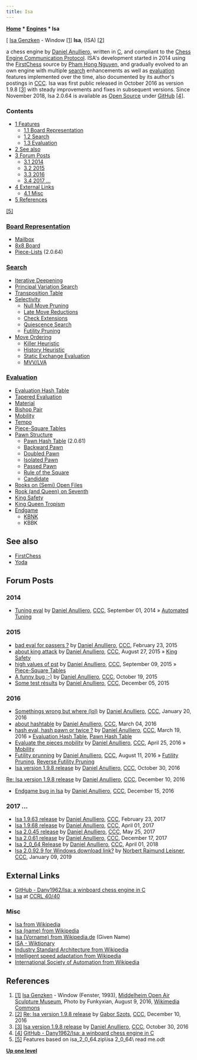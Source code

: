 ```yaml
---
title: Isa
---
```

**[Home](Home "Home") \* [Engines](Engines "Engines") \* Isa**



[ [Isa Genzken](Category:Isa_Genzken "Category:Isa Genzken") - Window <a id="cite-note-1" href="#cite-ref-1">[1]</a>
**Isa**, (ISA) <a id="cite-note-2" href="#cite-ref-2">[2]</a>  

a chess engine by [Daniel Anulliero](Daniel_Anulliero "Daniel Anulliero"), written in [C](C "C"), and compliant to the [Chess Engine Communication Protocol](Chess_Engine_Communication_Protocol "Chess Engine Communication Protocol"). ISA's development started in 2014 using the [FirstChess](FirstChess "FirstChess") source by [Pham Hong Nguyen](Pham_Hong_Nguyen "Pham Hong Nguyen"), and gradually evolved to an own engine with multiple [search](Search "Search") enhancements as well as [evaluation](Evaluation "Evaluation") features implemented over the time, also documented by its author's postings in [CCC](CCC "CCC"). Isa was first public released in October 2016 as version 1.9.8 <a id="cite-note-3" href="#cite-ref-3">[3]</a> with steady improvements and fixes in subsequent versions.
Since November 2018, Isa 2.0.64 is available as [Open Source](Category:Open_Source "Category:Open Source") under [GitHub](https://en.wikipedia.org/wiki/GitHub) <a id="cite-note-4" href="#cite-ref-4">[4]</a>.



### Contents


* [1 Features](#features)
	+ [1.1 Board Representation](#board-representation)
	+ [1.2 Search](#search)
	+ [1.3 Evaluation](#evaluation)
* [2 See also](#see-also)
* [3 Forum Posts](#forum-posts)
	+ [3.1 2014](#2014)
	+ [3.2 2015](#2015)
	+ [3.3 2016](#2016)
	+ [3.4 2017 ...](#2017-...)
* [4 External Links](#external-links)
	+ [4.1 Misc](#misc)
* [5 References](#references)






<a id="cite-note-5" href="#cite-ref-5">[5]</a>



### [Board Representation](Board_Representation "Board Representation")


* [Mailbox](Mailbox "Mailbox")
* [8x8 Board](8x8_Board "8x8 Board")
* [Piece-Lists](Piece-Lists "Piece-Lists") (2.0.64)


### [Search](Search "Search")


* [Iterative Deepening](Iterative_Deepening "Iterative Deepening")
* [Principal Variation Search](Principal_Variation_Search "Principal Variation Search")
* [Transposition Table](Transposition_Table "Transposition Table")
* [Selectivity](Selectivity "Selectivity")
	+ [Null Move Pruning](Null_Move_Pruning "Null Move Pruning")
	+ [Late Move Reductions](Late_Move_Reductions "Late Move Reductions")
	+ [Check Extensions](Check_Extensions "Check Extensions")
	+ [Quiescence Search](Quiescence_Search "Quiescence Search")
	+ [Futility Pruning](Futility_Pruning "Futility Pruning")
* [Move Ordering](Move_Ordering "Move Ordering")
	+ [Killer Heuristic](Killer_Heuristic "Killer Heuristic")
	+ [History Heuristic](History_Heuristic "History Heuristic")
	+ [Static Exchange Evaluation](Static_Exchange_Evaluation "Static Exchange Evaluation")
	+ [MVV/LVA](MVV-LVA "MVV-LVA")


### [Evaluation](Evaluation "Evaluation")


* [Evaluation Hash Table](Evaluation_Hash_Table "Evaluation Hash Table")
* [Tapered Evaluation](Tapered_Eval "Tapered Eval")
* [Material](Material "Material")
* [Bishop Pair](Bishop_Pair "Bishop Pair")
* [Mobility](Mobility "Mobility")
* [Tempo](Tempo "Tempo")
* [Piece-Square Tables](Piece-Square_Tables "Piece-Square Tables")
* [Pawn Structure](Pawn_Structure "Pawn Structure")
	+ [Pawn Hash Table](Pawn_Hash_Table "Pawn Hash Table") (2.0.61)
	+ [Backward Pawn](Backward_Pawn "Backward Pawn")
	+ [Doubled Pawn](Doubled_Pawn "Doubled Pawn")
	+ [Isolated Pawn](Isolated_Pawn "Isolated Pawn")
	+ [Passed Pawn](Passed_Pawn "Passed Pawn")
	+ [Rule of the Square](Rule_of_the_Square "Rule of the Square")
	+ [Candidate](Candidate_Passed_Pawn "Candidate Passed Pawn")
* [Rooks on (Semi) Open Files](Rook_on_Open_File "Rook on Open File")
* [Rook (and Queen) on Seventh](Rook_on_Seventh "Rook on Seventh")
* [King Safety](King_Safety "King Safety")
* [King Queen Tropism](King_Safety#KingTropism "King Safety")
* [Endgame](Endgame "Endgame")
	+ [KBNK](KBNK_Endgame "KBNK Endgame")
	+ KBBK


## See also


* [FirstChess](FirstChess "FirstChess")
* [Yoda](Yoda "Yoda")


## Forum Posts


### 2014


* [Tuning eval](http://www.talkchess.com/forum/viewtopic.php?t=53526) by [Daniel Anulliero](Daniel_Anulliero "Daniel Anulliero"), [CCC](CCC "CCC"), September 01, 2014 » [Automated Tuning](Automated_Tuning "Automated Tuning")


### 2015


* [bad eval for passers ?](http://www.talkchess.com/forum/viewtopic.php?t=55433) by [Daniel Anulliero](Daniel_Anulliero "Daniel Anulliero"), [CCC](CCC "CCC"), February 23, 2015
* [about king attack](http://www.talkchess.com/forum/viewtopic.php?t=57403) by [Daniel Anulliero](Daniel_Anulliero "Daniel Anulliero"), [CCC](CCC "CCC"), August 27, 2015 » [King Safety](King_Safety "King Safety")
* [high values of pst](http://www.talkchess.com/forum/viewtopic.php?t=57575) by [Daniel Anulliero](Daniel_Anulliero "Daniel Anulliero"), [CCC](CCC "CCC"), September 09, 2015 » [Piece-Square Tables](Piece-Square_Tables "Piece-Square Tables")
* [A funny bug :-)](http://www.talkchess.com/forum/viewtopic.php?t=57998) by [Daniel Anulliero](Daniel_Anulliero "Daniel Anulliero"), [CCC](CCC "CCC"), October 19, 2015
* [Some test résults](http://www.talkchess.com/forum/viewtopic.php?t=58486) by [Daniel Anulliero](Daniel_Anulliero "Daniel Anulliero"), [CCC](CCC "CCC"), December 05, 2015


### 2016


* [Somethings wrong but where (lol)](http://www.talkchess.com/forum/viewtopic.php?t=58985) by [Daniel Anulliero](Daniel_Anulliero "Daniel Anulliero"), [CCC](CCC "CCC"), January 20, 2016
* [about hashtable](http://www.talkchess.com/forum/viewtopic.php?t=59426) by [Daniel Anulliero](Daniel_Anulliero "Daniel Anulliero"), [CCC](CCC "CCC"), March 04, 2016
* [hash eval, hash pawn or twice ?](http://www.talkchess.com/forum/viewtopic.php?t=59566) by [Daniel Anulliero](Daniel_Anulliero "Daniel Anulliero"), [CCC](CCC "CCC"), March 19, 2016 » [Evaluation Hash Table](Evaluation_Hash_Table "Evaluation Hash Table"), [Pawn Hash Table](Pawn_Hash_Table "Pawn Hash Table")
* [Evaluate the pieces mobility](http://www.talkchess.com/forum/viewtopic.php?t=59959) by [Daniel Anulliero](Daniel_Anulliero "Daniel Anulliero"), [CCC](CCC "CCC"), April 25, 2016 » [Mobility](Mobility "Mobility")
* [Futility prunning](http://www.talkchess.com/forum/viewtopic.php?t=61093) by [Daniel Anulliero](Daniel_Anulliero "Daniel Anulliero"), [CCC](CCC "CCC"), August 11, 2016 » [Futility Pruning](Futility_Pruning "Futility Pruning"), [Reverse Futility Pruning](Reverse_Futility_Pruning "Reverse Futility Pruning")
* [Isa version 1.9.8 release](http://www.talkchess.com/forum/viewtopic.php?t=61891) by [Daniel Anulliero](Daniel_Anulliero "Daniel Anulliero"), [CCC](CCC "CCC"), October 30, 2016


 [Re: Isa version 1.9.8 release](http://www.talkchess.com/forum/viewtopic.php?t=61891&start=3) by [Daniel Anulliero](Daniel_Anulliero "Daniel Anulliero"), [CCC](CCC "CCC"), December 10, 2016
* [Endgame bug in Isa](http://www.talkchess.com/forum/viewtopic.php?t=62494) by [Daniel Anulliero](Daniel_Anulliero "Daniel Anulliero"), [CCC](CCC "CCC"), December 15, 2016


### 2017 ...


* [Isa 1.9.63 release](http://www.talkchess.com/forum/viewtopic.php?t=63255) by [Daniel Anulliero](Daniel_Anulliero "Daniel Anulliero"), [CCC](CCC "CCC"), February 23, 2017
* [Isa 1.9.68 release](http://www.talkchess.com/forum/viewtopic.php?t=63606) by [Daniel Anulliero](Daniel_Anulliero "Daniel Anulliero"), [CCC](CCC "CCC"), April 01, 2017
* [Isa 2.0.45 release](http://www.talkchess.com/forum/viewtopic.php?t=64078) by [Daniel Anulliero](Daniel_Anulliero "Daniel Anulliero"), [CCC](CCC "CCC"), May 25, 2017
* [Isa 2.0.61 release](http://www.talkchess.com/forum/viewtopic.php?t=66040) by [Daniel Anulliero](Daniel_Anulliero "Daniel Anulliero"), [CCC](CCC "CCC"), December 17, 2017
* [Isa 2\_0\_64 Release](http://www.talkchess.com/forum3/viewtopic.php?f=2&t=66989) by [Daniel Anulliero](Daniel_Anulliero "Daniel Anulliero"), [CCC](CCC "CCC"), April 01, 2018
* [Isa 2.0.92.9 for Windows download link?](http://www.talkchess.com/forum3/viewtopic.php?f=2&t=69547) by [Norbert Raimund Leisner](Norbert_Raimund_Leisner "Norbert Raimund Leisner"), [CCC](CCC "CCC"), January 09, 2019


## External Links


* [GitHub - Dany1962/Isa: a winboard chess engine in C](https://github.com/Dany1962/Isa)
* [Isa](http://www.computerchess.org.uk/ccrl/4040/cgi/compare_engines.cgi?family=Isa&print=Rating+list&print=Results+table&print=LOS+table&print=Ponder+hit+table&print=Eval+difference+table&print=Comopp+gamenum+table&print=Overlap+table&print=Score+with+common+opponents) at [CCRL 40/40](CCRL "CCRL")


### Misc


* [Isa from Wikipedia](https://en.wikipedia.org/wiki/Isa)
* [Isa (name) from Wikipedia](https://en.wikipedia.org/wiki/Isa_(name))
* [Isa (Vorname) from Wikipedia.de](https://de.wikipedia.org/wiki/Isa_(Vorname)) (Given Name)
* [ISA - Wiktionary](https://en.wiktionary.org/wiki/ISA)
* [Industry Standard Architecture from Wikipedia](https://en.wikipedia.org/wiki/Industry_Standard_Architecture)
* [Intelligent speed adaptation from Wikipedia](https://en.wikipedia.org/wiki/Intelligent_speed_adaptation)
* [International Society of Automation from Wikipedia](https://en.wikipedia.org/wiki/International_Society_of_Automation)


## References


1. <a id="cite-ref-1" href="#cite-note-1">[1]</a> [Isa Genzken](Category:Isa_Genzken "Category:Isa Genzken") - Window (Fenster, 1993), [Middelheim Open Air Sculpture Museum](https://en.wikipedia.org/wiki/Middelheim_Open_Air_Sculpture_Museum), Photo by Funkyxian, August 9, 2016, [Wikimedia Commons](https://en.wikipedia.org/wiki/Wikimedia_Commons)
2. <a id="cite-ref-2" href="#cite-note-2">[2]</a> [Re: Isa version 1.9.8 release](http://www.talkchess.com/forum/viewtopic.php?t=61891&start=4) by [Gabor Szots](Gabor_Szots "Gabor Szots"), [CCC](CCC "CCC"), December 10, 2016
3. <a id="cite-ref-3" href="#cite-note-3">[3]</a> [Isa version 1.9.8 release](http://www.talkchess.com/forum/viewtopic.php?t=61891) by [Daniel Anulliero](Daniel_Anulliero "Daniel Anulliero"), [CCC](CCC "CCC"), October 30, 2016
4. <a id="cite-ref-4" href="#cite-note-4">[4]</a> [GitHub - Dany1962/Isa: a winboard chess engine in C](https://github.com/Dany1962/Isa)
5. <a id="cite-ref-5" href="#cite-note-5">[5]</a> Features based on isa\_2\_0\_64.zip\isa 2\_0\_64\ read me.odt

**[Up one level](Engines "Engines")**







 
